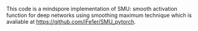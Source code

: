 ﻿This code is a mindspore implementation of SMU: smooth activation function for deep networks using smoothing maximum technique which is avaliable at https://github.com/iFe1er/SMU_pytorch.
